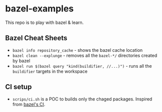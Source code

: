 # bazel-examples

This repo is to play with bazel & learn.


## Bazel Cheat Sheets

* `bazel info repository_cache` - shows the bazel cache location
* `bazel clean --explunge` - removes all the `bazel-*/` directories created by bazel
* `bazel run $(bazel query "kind(buildifier, //...)")` - runs all the `buildifier` targets in the workspace


## CI setup

* `scrips/ci.sh` is a POC to builds only the chaged packages. Inspired from [bazel's CI](https://github.com/bazelbuild/bazel/blob/master/scripts/ci/ci.sh).
